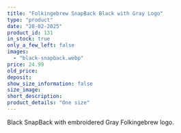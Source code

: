 ```yaml
---
title: "Folkingebrew SnapBack Black with Gray Logo"
type: "product"
date: "28-02-2025"
product_id: 131
in_stock: true
only_a_few_left: false
images:
  - "black-snapback.webp"
price: 24.99
old_price:
deposit:
show_size_information: false
size_image:
short_description: 
product_details: "One size"
---
```


Black SnapBack with embroidered Gray Folkingebrew logo.
